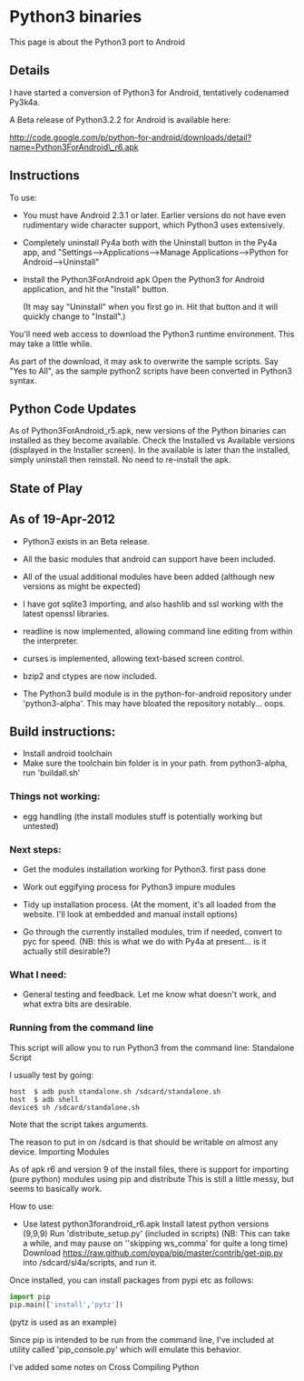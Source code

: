Python3 binaries
===
This page is about the Python3 port to Android

Details
---
I have started a conversion of Python3 for Android, tentatively codenamed Py3k4a.

A Beta release of Python3.2.2 for Android is available here:

http://code.google.com/p/python-for-android/downloads/detail?name=Python3ForAndroid\_r6.apk

Instructions
---
To use:

* You must have Android 2.3.1 or later.
  Earlier versions do not have even rudimentary wide
  character support, which Python3 uses extensively.
* Completely uninstall Py4a
  both with the Uninstall button in the Py4a app, and
  "Settings-->Applications-->Manage Applications-->Python for Android-->Uninstall"
* Install the Python3ForAndroid apk
  Open the Python3 for Android application,
  and hit the "Install" button.

    (It may say "Uninstall" when you first go in.
    Hit that button and it will quickly change to "Install".)

You'll need web access to download the Python3 runtime environment.
This may take a little while.

As part of the download, it may ask to overwrite the sample scripts.
Say "Yes to All", as the sample python2 scripts have been
converted in Python3 syntax.


Python Code Updates
---
As of Python3ForAndroid\_r5.apk, new versions of the Python binaries can
installed as they become
available. Check the Installed vs Available versions
(displayed in the Installer screen).
In the
available is later than the installed, simply uninstall then reinstall.
No need to re-install the
apk.

State of Play
---
## As of 19-Apr-2012

* Python3 exists in an Beta release.
* All the basic modules that android can support have been included.

* All of the usual additional modules have been added
  (although new versions as might be expected)

* I have got sqlite3 importing, and also hashlib and
  ssl working with the latest openssl libraries.

* readline is now implemented, allowing command line
  editing from within the interpreter.

* curses is implemented, allowing text-based screen control.

* bzip2 and ctypes are now included.

* The Python3 build module is in the python-for-android repository
  under 'python3-alpha'. This may
  have bloated the repository notably... oops.


Build instructions:
---
* Install android toolchain
* Make sure the toolchain bin folder is in your path.
  from python3-alpha, run 'buildall.sh'

### Things not working:

* egg handling (the install modules stuff is potentially working but untested) 

### Next steps:

* Get the modules installation working for Python3. first pass done
* Work out eggifying process for Python3 impure modules
* Tidy up installation process. (At the moment, it's all loaded from
  the website. I'll look at embedded and manual install options)

* Go through the currently installed modules, trim if needed, convert
  to pyc for speed. (NB: this is what we do with Py4a at present...
  is it actually still desirable?)

### What I need:

* General testing and feedback.
  Let me know what doesn't work, and what extra bits are desirable.

### Running from the command line

This script will allow you to run Python3 from the command line: Standalone Script

I usually test by going:

```shell
host  $ adb push standalone.sh /sdcard/standalone.sh
host  $ adb shell
device$ sh /sdcard/standalone.sh
```

Note that the script takes arguments.

The reason to put in on /sdcard is that should be writable on almost any device.
Importing Modules

As of apk r6 and version 9 of the install files, there is support for importing (pure python)
modules using pip and distribute This is still a little messy, but seems to basically work.

How to use:

* Use latest python3forandroid\_r6.apk
  Install latest python versions (9,9,9)
  Run 'distribute_setup.py' (included in scripts) (NB: This can take a while, and may pause on
''skipping ws\_comma' for quite a long time)
    Download https://raw.github.com/pypa/pip/master/contrib/get-pip.py into /sdcard/sl4a/scripts,
and run it. 

Once installed, you can install packages from pypi etc as follows:

```python
import pip
pip.main(['install','pytz'])
```

(pytz is used as an example)

Since pip is intended to be run from the command line,
I've included at utility called
'pip\_console.py' which will emulate this behavior.

I've added some notes on Cross Compiling Python

<!---
 vi: ft=markdown:et:nowrap:fdm=marker
-->
